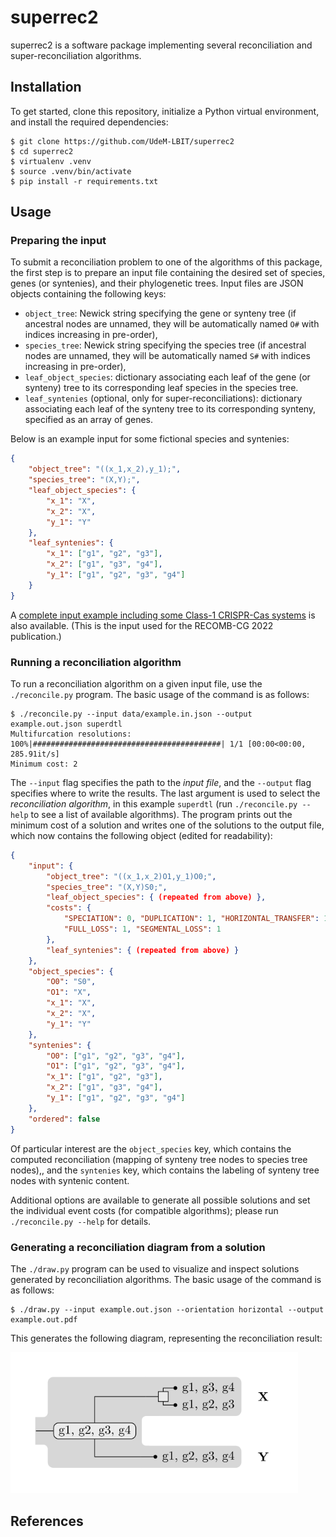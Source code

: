 # superrec2

superrec2 is a software package implementing several reconciliation and super-reconciliation algorithms.

## Installation

To get started, clone this repository, initialize a Python virtual environment, and install the required dependencies:

```console
$ git clone https://github.com/UdeM-LBIT/superrec2
$ cd superrec2
$ virtualenv .venv
$ source .venv/bin/activate
$ pip install -r requirements.txt
```

## Usage

### Preparing the input

To submit a reconciliation problem to one of the algorithms of this package, the first step is to prepare an input file containing the desired set of species, genes (or syntenies), and their phylogenetic trees.
Input files are JSON objects containing the following keys:

* `object_tree`: Newick string specifying the gene or synteny tree (if ancestral nodes are unnamed, they will be automatically named `O#` with indices increasing in pre-order),
* `species_tree`: Newick string specifying the species tree (if ancestral nodes are unnamed, they will be automatically named `S#` with indices increasing in pre-order),
* `leaf_object_species`: dictionary associating each leaf of the gene (or synteny) tree to its corresponding leaf species in the species tree.
* `leaf_syntenies` (optional, only for super-reconciliations): dictionary associating each leaf of the synteny tree to its corresponding synteny, specified as an array of genes.

Below is an example input for some fictional species and syntenies:

```json
{
    "object_tree": "((x_1,x_2),y_1);",
    "species_tree": "(X,Y);",
    "leaf_object_species": {
        "x_1": "X",
        "x_2": "X",
        "y_1": "Y"
    },
    "leaf_syntenies": {
        "x_1": ["g1", "g2", "g3"],
        "x_2": ["g1", "g3", "g4"],
        "y_1": ["g1", "g2", "g3", "g4"]
    }
}
```

A [complete input example including some Class-1 CRISPR-Cas systems](data/crispr-class1.in.json) is also available.
(This is the input used for the RECOMB-CG 2022 publication.)

### Running a reconciliation algorithm

To run a reconciliation algorithm on a given input file, use the `./reconcile.py` program. The basic usage of the command is as follows:

```console
$ ./reconcile.py --input data/example.in.json --output example.out.json superdtl
Multifurcation resolutions: 100%|##########################################| 1/1 [00:00<00:00, 285.91it/s]
Minimum cost: 2
```

The `--input` flag specifies the path to the *input file*, and the `--output` flag specifies where to write the results.
The last argument is used to select the *reconciliation algorithm*, in this example `superdtl` (run `./reconcile.py --help` to see a list of available algorithms).
The program prints out the minimum cost of a solution and writes one of the solutions to the output file, which now contains the following object (edited for readability):

```json
{
    "input": {
        "object_tree": "((x_1,x_2)O1,y_1)O0;",
        "species_tree": "(X,Y)S0;",
        "leaf_object_species": { (repeated from above) },
        "costs": {
            "SPECIATION": 0, "DUPLICATION": 1, "HORIZONTAL_TRANSFER": 1,
            "FULL_LOSS": 1, "SEGMENTAL_LOSS": 1
        },
        "leaf_syntenies": { (repeated from above) }
    },
    "object_species": {
        "O0": "S0",
        "O1": "X",
        "x_1": "X",
        "x_2": "X",
        "y_1": "Y"
    },
    "syntenies": {
        "O0": ["g1", "g2", "g3", "g4"],
        "O1": ["g1", "g2", "g3", "g4"],
        "x_1": ["g1", "g2", "g3"],
        "x_2": ["g1", "g3", "g4"],
        "y_1": ["g1", "g2", "g3", "g4"]
    },
    "ordered": false
}
```

Of particular interest are the `object_species` key, which contains the computed reconciliation (mapping of synteny tree nodes to species tree nodes),, and the `syntenies` key, which contains the labeling of synteny tree nodes with syntenic content.

Additional options are available to generate all possible solutions and set the individual event costs (for compatible algorithms); please run `./reconcile.py --help` for details.

### Generating a reconciliation diagram from a solution

The `./draw.py` program can be used to visualize and inspect solutions generated by reconciliation algorithms.
The basic usage of the command is as follows:

```console
$ ./draw.py --input example.out.json --orientation horizontal --output example.out.pdf
```

This generates the following diagram, representing the reconciliation result:

<img src="data/example.out.svg" alt="Reconciliation diagram generated from the output above" width="460">

## References

<!-- TODO -->
